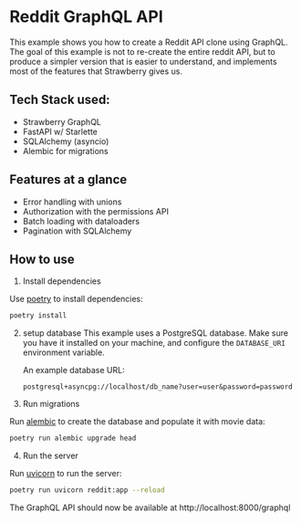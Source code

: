 # Reddit GraphQL API

This example shows you how to create a Reddit API clone using GraphQL.
The goal of this example is not to re-create the entire reddit API, but
to produce a simpler version that is easier to understand, and implements
most of the features that Strawberry gives us.

## Tech Stack used:

- Strawberry GraphQL
- FastAPI w/ Starlette
- SQLAlchemy (asyncio)
- Alembic for migrations

## Features at a glance

- Error handling with unions
- Authorization with the permissions API
- Batch loading with dataloaders
- Pagination with SQLAlchemy

## How to use

1. Install dependencies

Use [poetry](https://python-poetry.org/) to install dependencies:

```bash
poetry install
```

2. setup database
   This example uses a PostgreSQL database. Make sure you have it installed
   on your machine, and configure the `DATABASE_URI` environment variable.

   An example database URL:

   ```text
   postgresql+asyncpg://localhost/db_name?user=user&password=password
   ```

3. Run migrations

Run [alembic](https://alembic.sqlalchemy.org/en/latest/) to create the database
and populate it with movie data:

```bash
poetry run alembic upgrade head
```

4. Run the server

Run [uvicorn](https://www.uvicorn.org/) to run the server:

```bash
poetry run uvicorn reddit:app --reload
```

The GraphQL API should now be available at http://localhost:8000/graphql
